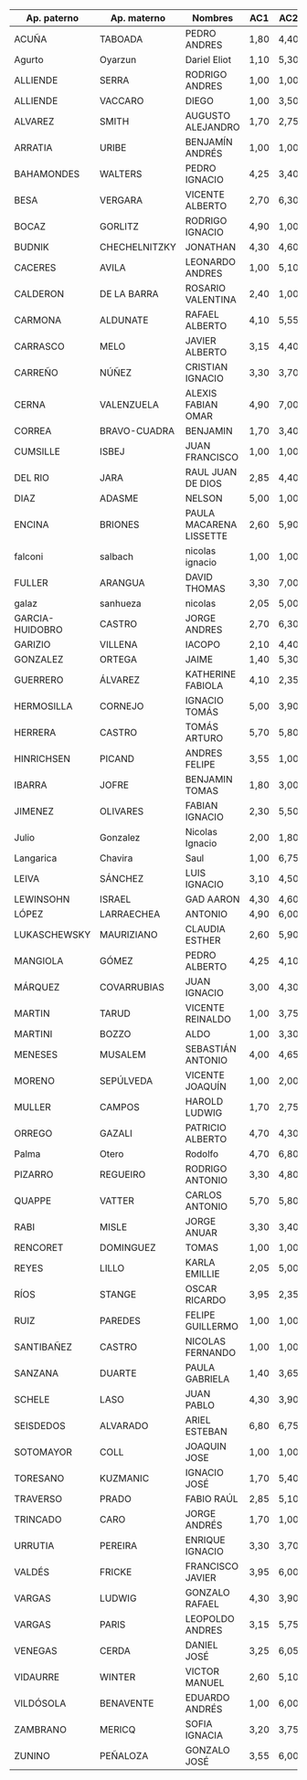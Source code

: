 Ap. paterno	|	Ap. materno	|	Nombres	|	AC1	|	AC2	|	AC3	|	AC4	|	AC5	|	C1	|	C2	|	C3	|
----------------	|	----------------	|	----------------	|	----------------	|	----------------	|	----------------	|	----------------	|	----------------	|	----------------	|	----------------	|	----------------	|
ACUÑA	|	TABOADA	|	PEDRO ANDRES	|	1,80	|	4,40	|	1,00	|	1,00	|	1,00	|	4,00	|	1,00	|	1,00	|
Agurto	|	Oyarzun	|	Dariel Eliot	|	1,10	|	5,30	|	1,00	|	1,00	|	1,10	|	1,00	|	1,00	|	4,00	|
ALLIENDE	|	SERRA	|	RODRIGO ANDRES	|	1,00	|	1,00	|	1,00	|	1,00	|	5,00	|	1,00	|	1,00	|	5,50	|
ALLIENDE	|	VACCARO	|	DIEGO	|	1,00	|	3,50	|	1,00	|	1,00	|	1,00	|	2,50	|	1,00	|	6,80	|
ALVAREZ	|	SMITH	|	AUGUSTO ALEJANDRO	|	1,70	|	2,75	|	1,00	|	2,80	|	1,00	|	1,00	|	1,00	|	1,00	|
ARRATIA	|	URIBE	|	BENJAMÍN ANDRÉS	|	1,00	|	1,00	|	2,95	|	2,30	|	1,00	|	4,00	|	1,00	|	4,00	|
BAHAMONDES	|	WALTERS	|	PEDRO IGNACIO	|	4,25	|	3,40	|	1,00	|	1,00	|	1,00	|	6,20	|	7,00	|	7,00	|
BESA	|	VERGARA	|	VICENTE ALBERTO	|	2,70	|	6,30	|	1,00	|	5,55	|	1,00	|	4,00	|	7,00	|	7,00	|
BOCAZ	|	GORLITZ	|	RODRIGO IGNACIO	|	4,90	|	1,00	|	1,00	|	1,00	|	1,00	|	7,00	|	1,00	|	1,00	|
BUDNIK	|	CHECHELNITZKY	|	JONATHAN	|	4,30	|	4,60	|	4,15	|	3,30	|	2,00	|	2,50	|	1,00	|	6,80	|
CACERES	|	AVILA	|	LEONARDO ANDRES	|	1,00	|	5,10	|	1,00	|	1,00	|	1,00	|	1,00	|	1,00	|	1,00	|
CALDERON	|	DE LA BARRA	|	ROSARIO VALENTINA	|	2,40	|	1,00	|	1,00	|	2,00	|	1,00	|	5,50	|	1,00	|	1,00	|
CARMONA	|	ALDUNATE	|	RAFAEL ALBERTO	|	4,10	|	5,55	|	4,68	|	6,90	|	1,00	|	7,00	|	1,00	|	6,60	|
CARRASCO	|	MELO	|	JAVIER ALBERTO	|	3,15	|	4,40	|	1,00	|	1,00	|	3,00	|	1,00	|	4,00	|	6,80	|
CARREÑO	|	NÚÑEZ	|	CRISTIAN IGNACIO	|	3,30	|	3,70	|	5,40	|	2,00	|	4,50	|	7,00	|	7,00	|	6,80	|
CERNA	|	VALENZUELA	|	ALEXIS FABIAN OMAR	|	4,90	|	7,00	|	5,48	|	4,10	|	1,00	|	7,00	|	1,00	|	6,80	|
CORREA	|	BRAVO-CUADRA	|	BENJAMIN	|	1,70	|	3,40	|	1,00	|	3,30	|	2,20	|	1,00	|	4,00	|	3,80	|
CUMSILLE	|	ISBEJ	|	JUAN FRANCISCO	|	1,00	|	1,00	|	1,00	|	1,00	|	1,00	|	1,00	|	1,00	|	1,00	|
DEL RIO	|	JARA	|	RAUL JUAN DE DIOS	|	2,85	|	4,40	|	1,00	|	1,30	|	5,00	|	4,00	|	1,00	|	1,00	|
DIAZ	|	ADASME	|	NELSON	|	5,00	|	1,00	|	1,00	|	1,00	|	1,00	|	1,20	|	1,00	|	1,00	|
ENCINA	|	BRIONES	|	PAULA MACARENA LISSETTE	|	2,60	|	5,90	|	2,85	|	1,20	|	2,00	|	5,50	|	1,00	|	6,80	|
falconi	|	salbach	|	nicolas ignacio 	|	1,00	|	1,00	|	1,00	|	1,00	|	3,00	|	3,50	|	1,00	|	6,80	|
FULLER	|	ARANGUA	|	DAVID THOMAS	|	3,30	|	7,00	|	1,00	|	6,10	|	5,00	|	7,00	|	2,00	|	1,00	|
galaz	|	sanhueza	|	nicolas	|	2,05	|	5,00	|	1,00	|	1,00	|	2,20	|	2,50	|	1,00	|	1,00	|
GARCIA-HUIDOBRO	|	CASTRO	|	JORGE ANDRES	|	2,70	|	6,30	|	1,00	|	1,00	|	2,50	|	1,00	|	1,00	|	1,00	|
GARIZIO	|	VILLENA	|	IACOPO	|	2,10	|	4,40	|	4,98	|	4,60	|	6,00	|	5,50	|	7,00	|	3,80	|
GONZALEZ	|	ORTEGA	|	JAIME	|	1,40	|	5,30	|	1,00	|	1,00	|	2,00	|	1,00	|	4,00	|	1,00	|
GUERRERO	|	ÁLVAREZ	|	KATHERINE FABIOLA	|	4,10	|	2,35	|	1,00	|	2,00	|	1,00	|	2,00	|	1,00	|	3,70	|
HERMOSILLA	|	CORNEJO	|	IGNACIO TOMÁS	|	5,00	|	3,90	|	4,15	|	5,00	|	3,00	|	3,00	|	1,00	|	1,00	|
HERRERA	|	CASTRO	|	TOMÁS ARTURO	|	5,70	|	5,80	|	2,30	|	4,00	|	2,50	|	3,00	|	7,00	|	7,00	|
HINRICHSEN	|	PICAND	|	ANDRES FELIPE	|	3,55	|	1,00	|	1,00	|	1,90	|	1,00	|	4,00	|	1,00	|	1,00	|
IBARRA	|	JOFRE	|	BENJAMIN TOMAS	|	1,80	|	3,00	|	1,00	|	1,00	|	1,00	|	4,00	|	1,00	|	3,80	|
JIMENEZ	|	OLIVARES	|	FABIAN IGNACIO	|	2,30	|	5,50	|	5,48	|	1,20	|	1,50	|	6,50	|	1,00	|	4,00	|
Julio	|	Gonzalez	|	Nicolas Ignacio	|	2,00	|	1,80	|	1,00	|	1,50	|	4,00	|	4,00	|	1,00	|	3,80	|
Langarica	|	Chavira	|	Saul	|	1,00	|	6,75	|	1,00	|	1,00	|	1,00	|	6,00	|	7,00	|	4,00	|
LEIVA	|	SÁNCHEZ	|	LUIS IGNACIO	|	3,10	|	4,50	|	1,00	|	1,00	|	1,00	|	5,50	|	7,00	|	1,00	|
LEWINSOHN	|	ISRAEL	|	GAD AARON	|	4,30	|	4,60	|	1,00	|	2,95	|	3,00	|	3,00	|	1,00	|	6,80	|
LÓPEZ	|	LARRAECHEA	|	ANTONIO	|	4,90	|	6,00	|	1,00	|	1,00	|	1,00	|	1,00	|	1,00	|	6,80	|
LUKASCHEWSKY	|	MAURIZIANO	|	CLAUDIA ESTHER	|	2,60	|	5,90	|	1,00	|	1,00	|	2,20	|	3,50	|	1,00	|	1,00	|
MANGIOLA	|	GÓMEZ	|	PEDRO ALBERTO	|	4,25	|	4,10	|	2,10	|	1,50	|	2,50	|	2,50	|	1,00	|	3,80	|
MÁRQUEZ	|	COVARRUBIAS	|	JUAN IGNACIO	|	3,00	|	4,30	|	2,80	|	1,00	|	3,50	|	6,50	|	1,00	|	6,80	|
MARTIN	|	TARUD	|	VICENTE REINALDO	|	1,00	|	3,75	|	1,80	|	1,00	|	1,00	|	5,50	|	1,00	|	1,00	|
MARTINI	|	BOZZO	|	ALDO	|	1,00	|	3,30	|	1,00	|	1,10	|	1,00	|	6,25	|	1,00	|	1,00	|
MENESES	|	MUSALEM	|	SEBASTIÁN ANTONIO	|	4,00	|	4,65	|	1,00	|	1,00	|	1,00	|	3,40	|	1,00	|	7,00	|
MORENO	|	SEPÚLVEDA	|	VICENTE JOAQUÍN	|	1,00	|	2,00	|	1,00	|	1,00	|	1,00	|	4,00	|	1,00	|	6,80	|
MULLER	|	CAMPOS	|	HAROLD LUDWIG	|	1,70	|	2,75	|	1,00	|	3,40	|	1,50	|	1,50	|	1,00	|	2,50	|
ORREGO	|	GAZALI	|	PATRICIO ALBERTO	|	4,70	|	4,30	|	1,00	|	3,50	|	3,00	|	2,50	|	1,00	|	1,00	|
Palma	|	Otero	|	Rodolfo	|	4,70	|	6,80	|	1,00	|	7,00	|	1,00	|	4,50	|	6,00	|	4,00	|
PIZARRO	|	REGUEIRO	|	RODRIGO ANTONIO	|	3,30	|	4,80	|	3,95	|	3,40	|	1,00	|	3,75	|	1,00	|	6,80	|
QUAPPE	|	VATTER	|	CARLOS ANTONIO	|	5,70	|	5,80	|	1,00	|	2,10	|	4,60	|	4,75	|	6,00	|	6,60	|
RABI	|	MISLE	|	JORGE ANUAR	|	3,30	|	3,40	|	1,90	|	2,80	|	5,00	|	7,00	|	1,00	|	1,00	|
RENCORET	|	DOMINGUEZ	|	TOMAS	|	1,00	|	1,00	|	1,00	|	1,00	|	1,00	|	1,00	|	1,00	|	1,00	|
REYES	|	LILLO	|	KARLA EMILLIE	|	2,05	|	5,00	|	1,00	|	1,70	|	5,00	|	3,00	|	1,00	|	6,80	|
RÍOS	|	STANGE	|	OSCAR RICARDO	|	3,95	|	2,35	|	2,80	|	1,00	|	3,00	|	2,00	|	1,00	|	6,80	|
RUIZ	|	PAREDES	|	FELIPE GUILLERMO	|	1,00	|	1,00	|	1,00	|	1,00	|	1,00	|	1,00	|	1,00	|	4,00	|
SANTIBAÑEZ	|	CASTRO	|	NICOLAS FERNANDO	|	1,00	|	1,00	|	1,00	|	1,20	|	1,00	|	2,50	|	2,00	|	1,00	|
SANZANA	|	DUARTE	|	PAULA GABRIELA	|	1,40	|	3,65	|	1,00	|	1,50	|	3,00	|	1,50	|	1,00	|	1,00	|
SCHELE	|	LASO	|	JUAN PABLO	|	4,30	|	3,90	|	1,00	|	1,00	|	3,00	|	1,00	|	7,00	|	6,60	|
SEISDEDOS	|	ALVARADO	|	ARIEL ESTEBAN	|	6,80	|	6,75	|	6,36	|	7,00	|	7,00	|	1,00	|	7,00	|	6,60	|
SOTOMAYOR	|	COLL	|	JOAQUIN JOSE	|	1,00	|	1,00	|	3,40	|	1,00	|	4,00	|	3,50	|	1,00	|	6,80	|
TORESANO	|	KUZMANIC	|	IGNACIO JOSÉ	|	1,70	|	5,40	|	1,00	|	3,40	|	2,80	|	5,00	|	1,00	|	5,50	|
TRAVERSO	|	PRADO	|	FABIO RAÚL	|	2,85	|	5,10	|	3,24	|	1,00	|	1,00	|	3,00	|	1,00	|	1,00	|
TRINCADO	|	CARO	|	JORGE ANDRÉS	|	1,70	|	1,00	|	2,45	|	4,20	|	1,00	|	2,50	|	1,00	|	1,00	|
URRUTIA	|	PEREIRA	|	ENRIQUE IGNACIO	|	3,30	|	3,70	|	1,00	|	1,00	|	1,40	|	3,50	|	1,00	|	6,60	|
VALDÉS	|	FRICKE	|	FRANCISCO JAVIER	|	3,95	|	6,00	|	3,40	|	2,60	|	1,00	|	3,00	|	1,00	|	6,80	|
VARGAS	|	LUDWIG	|	GONZALO RAFAEL	|	4,30	|	3,90	|	1,00	|	1,00	|	1,00	|	3,00	|	1,00	|	6,60	|
VARGAS	|	PARIS	|	LEOPOLDO ANDRES	|	3,15	|	5,75	|	1,90	|	1,50	|	2,00	|	4,00	|	1,00	|	3,80	|
VENEGAS	|	CERDA	|	DANIEL JOSÉ	|	3,25	|	6,05	|	5,48	|	7,00	|	5,00	|	1,00	|	1,00	|	6,80	|
VIDAURRE	|	WINTER	|	VICTOR MANUEL	|	2,60	|	5,10	|	1,00	|	5,00	|	2,50	|	5,00	|	1,00	|	6,80	|
VILDÓSOLA	|	BENAVENTE	|	EDUARDO ANDRÉS	|	1,00	|	6,00	|	1,00	|	7,00	|	1,00	|	6,00	|	2,00	|	6,80	|
ZAMBRANO	|	MERICQ	|	SOFIA IGNACIA	|	3,20	|	3,75	|	4,95	|	3,40	|	5,50	|	5,00	|	1,00	|	1,00	|
ZUNINO	|	PEÑALOZA	|	GONZALO JOSÉ	|	3,55	|	6,00	|	1,00	|	1,00	|	1,00	|	5,00	|	1,00	|	1,00	|
